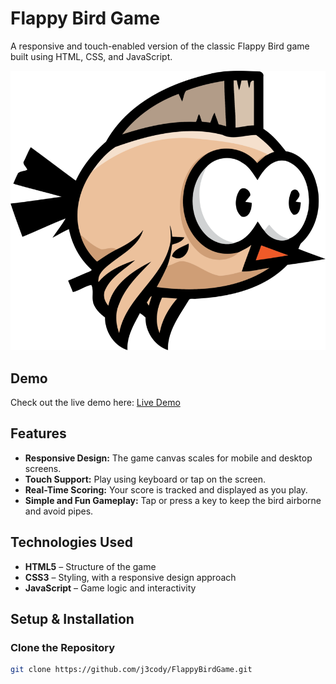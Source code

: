 # Flappy Bird Game

A responsive and touch-enabled version of the classic Flappy Bird game built using HTML, CSS, and JavaScript.

![Flappy Bird Banner](/NicePng_flappy-bird-background-png_3520144.png)

## Demo

Check out the live demo here: [Live Demo](https://j3cody.github.io/FlappyBirdGame/)

## Features

- **Responsive Design:** The game canvas scales for mobile and desktop screens.
- **Touch Support:** Play using keyboard or tap on the screen.
- **Real-Time Scoring:** Your score is tracked and displayed as you play.
- **Simple and Fun Gameplay:** Tap or press a key to keep the bird airborne and avoid pipes.

## Technologies Used

- **HTML5** – Structure of the game
- **CSS3** – Styling, with a responsive design approach
- **JavaScript** – Game logic and interactivity

## Setup & Installation

### Clone the Repository

```bash
git clone https://github.com/j3cody/FlappyBirdGame.git
